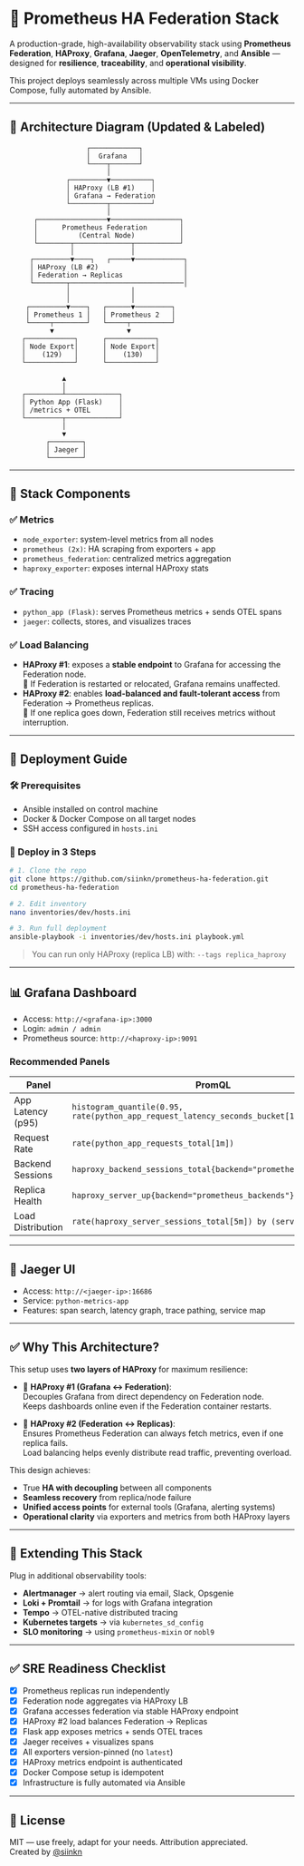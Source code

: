 # 🚀 Prometheus HA Federation Stack

A production-grade, high-availability observability stack using **Prometheus Federation**, **HAProxy**, **Grafana**, **Jaeger**, **OpenTelemetry**, and **Ansible** — designed for **resilience**, **traceability**, and **operational visibility**.

This project deploys seamlessly across multiple VMs using Docker Compose, fully automated by Ansible.

---

## 📐 Architecture Diagram (Updated & Labeled)

```
                   ┌────────────┐
                   │  Grafana   │
                   └────┬───────┘
                        │
              ┌─────────▼──────────┐
              │ HAProxy (LB #1)    │
              │ Grafana → Federation
              └─────────┬──────────┘
                        │
      ┌─────────────────▼─────────────────┐
      │      Prometheus Federation        │
      │          (Central Node)           │
      └────────┬──────────────┬───────────┘
               │              │
     ┌─────────▼────┐   ┌─────▼────────────┐
     │ HAProxy (LB #2)                     │
     │ Federation → Replicas               │
     └────────┬────────────────────────────│
              │               │
              │               │
    ┌─────────▼────┐   ┌──────▼─────────┐
    │ Prometheus 1 │   │ Prometheus 2   │
    └─────┬────────┘   └─────┬──────────┘
          ▼                  ▼
   ┌────────────┐      ┌────────────┐
   │ Node Export│      │ Node Export│
   │    (129)   │      │    (130)   │
   └────────────┘      └────────────┘

             ▲
             │
   ┌─────────┴─────────────┐
   │ Python App (Flask)    │
   │ /metrics + OTEL       │
   └─────────┬─────────────┘
             │
             ▼
         ┌────────┐
         │ Jaeger │
         └────────┘
```

---

## 🔧 Stack Components

### ✅ Metrics
- `node_exporter`: system-level metrics from all nodes
- `prometheus (2x)`: HA scraping from exporters + app
- `prometheus_federation`: centralized metrics aggregation
- `haproxy_exporter`: exposes internal HAProxy stats

### ✅ Tracing
- `python_app (Flask)`: serves Prometheus metrics + sends OTEL spans
- `jaeger`: collects, stores, and visualizes traces

### ✅ Load Balancing
- **HAProxy #1**: exposes a **stable endpoint** to Grafana for accessing the Federation node.  
  📌 If Federation is restarted or relocated, Grafana remains unaffected.
- **HAProxy #2**: enables **load-balanced and fault-tolerant access** from Federation → Prometheus replicas.  
  📌 If one replica goes down, Federation still receives metrics without interruption.

---

## 🚀 Deployment Guide

### 🛠️ Prerequisites

- Ansible installed on control machine
- Docker & Docker Compose on all target nodes
- SSH access configured in `hosts.ini`

### 📂 Deploy in 3 Steps

```bash
# 1. Clone the repo
git clone https://github.com/siinkn/prometheus-ha-federation.git
cd prometheus-ha-federation

# 2. Edit inventory
nano inventories/dev/hosts.ini

# 3. Run full deployment
ansible-playbook -i inventories/dev/hosts.ini playbook.yml
```

> You can run only HAProxy (replica LB) with:
> `--tags replica_haproxy`

---

## 📊 Grafana Dashboard

- Access: `http://<grafana-ip>:3000`
- Login: `admin / admin`
- Prometheus source: `http://<haproxy-ip>:9091`

### Recommended Panels

| Panel | PromQL |
|-------|--------|
| App Latency (p95) | `histogram_quantile(0.95, rate(python_app_request_latency_seconds_bucket[1m]))` |
| Request Rate | `rate(python_app_requests_total[1m])` |
| Backend Sessions | `haproxy_backend_sessions_total{backend="prometheus_backends"}` |
| Replica Health | `haproxy_server_up{backend="prometheus_backends"}` |
| Load Distribution | `rate(haproxy_server_sessions_total[5m]) by (server)` |

---

## 🔭 Jaeger UI

- Access: `http://<jaeger-ip>:16686`
- Service: `python-metrics-app`
- Features: span search, latency graph, trace pathing, service map

---

## ✅ Why This Architecture?

This setup uses **two layers of HAProxy** for maximum resilience:

- 🔁 **HAProxy #1 (Grafana ↔ Federation)**:  
  Decouples Grafana from direct dependency on Federation node.  
  Keeps dashboards online even if the Federation container restarts.

- 🔁 **HAProxy #2 (Federation ↔ Replicas)**:  
  Ensures Prometheus Federation can always fetch metrics, even if one replica fails.  
  Load balancing helps evenly distribute read traffic, preventing overload.

This design achieves:

- True **HA with decoupling** between all components
- **Seamless recovery** from replica/node failure
- **Unified access points** for external tools (Grafana, alerting systems)
- **Operational clarity** via exporters and metrics from both HAProxy layers

---

## 🧩 Extending This Stack

Plug in additional observability tools:

- **Alertmanager** → alert routing via email, Slack, Opsgenie
- **Loki + Promtail** → for logs with Grafana integration
- **Tempo** → OTEL-native distributed tracing
- **Kubernetes targets** → via `kubernetes_sd_config`
- **SLO monitoring** → using `prometheus-mixin` or `nobl9`

---

## ✅ SRE Readiness Checklist

- [x] Prometheus replicas run independently
- [x] Federation node aggregates via HAProxy LB
- [x] Grafana accesses federation via stable HAProxy endpoint
- [x] HAProxy #2 load balances Federation → Replicas
- [x] Flask app exposes metrics + sends OTEL traces
- [x] Jaeger receives + visualizes spans
- [x] All exporters version-pinned (no `latest`)
- [x] HAProxy metrics endpoint is authenticated
- [x] Docker Compose setup is idempotent
- [x] Infrastructure is fully automated via Ansible

---

## 🪪 License

MIT — use freely, adapt for your needs. Attribution appreciated.  
Created by [@siinkn](https://github.com/siinkn)

